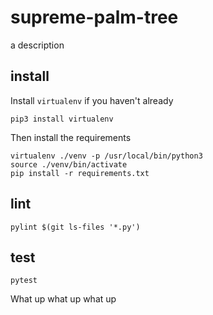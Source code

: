 # supreme-palm-tree
a description

## install
Install `virtualenv` if you haven't already
```
pip3 install virtualenv
```

Then install the requirements
```
virtualenv ./venv -p /usr/local/bin/python3
source ./venv/bin/activate
pip install -r requirements.txt
```

## lint
```
pylint $(git ls-files '*.py')
```

## test
```
pytest
```

What up what up what up
